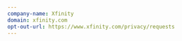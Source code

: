 ```yaml
---
company-name: Xfinity
domain: xfinity.com
opt-out-url: https://www.xfinity.com/privacy/requests
---
```





